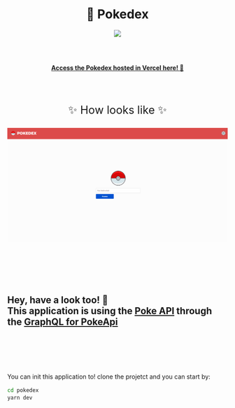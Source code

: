 <h1 align="center">🚀 Pokedex</h1>




<div align="center">
<table border="0" >
       <p>
        <img src="https://cdn.bulbagarden.net/upload/4/4b/Pok%C3%A9dex_logo.png" width="300">
       </p>
 </table>
</div>

<br />
  <a href="https://pokedex.mycatdoitbetter.vercel.app/">
  <strong>
  <p align="center" style="text-align: center;">
  Access the Pokedex hosted in Vercel here! 🎉
  </p>
</strong>
</a>

<br />
<br />

  <p align="center" style="text-align: center; font-size: 25px">
  ✨  How looks like ✨
  </p>

<p align="center" style="text-align: center;">
        <img  height="auto" src="demo/demo.gif">
</p>

<br />
<h1></h1>
<br />
<h2>
Hey, have a look too! 👀  <br/>This application is using the <a href="https://pokeapi.co/">Poke API</a>
through the <a href="https://github.com/mazipan/graphql-pokeapi">GraphQL for PokeApi</a>
</h2>

<br />

<h1></h1>
<br />


You can init this application to! clone the projetct and you can start by:

```bash
cd pokedex
yarn dev
```
